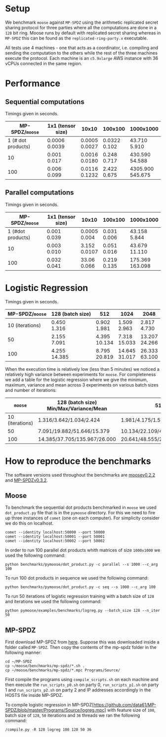 # Setup

We benchmark `moose` against `MP-SPDZ` using the arithmetic replicated secret
sharing protocol for three parties where all the computations are done in a
`128` bit ring.  Moose runs by default with replicated secret sharing whereas in
`MP-SPDZ` this can be found as the `replicated-ring-party.x` executable.

All tests use 4 machines - one that acts as a coordinator, i.e. compiling and
sending the computation to the others while the rest of the three machines
execute the protocol. Each machine is an `c5.9xlarge` AWS instance with 36 vCPUs
connected in the same region.

# Performance

## Sequential computations

Timings given in seconds.

| MP-SPDZ/`moose` | 1x1 (tensor size)      | 10x10    | 100x100  | 1000x1000 |
| ------- | -------- | -------- | -------- | --------- |
| 1 (# dot products)       | 0.0006<br/>0.0039  | 0.0005<br/>0.0027     | 0.0322<br/>0.102    | 43.710<br/>5.910     |
| 10      | 0.001<br/>0.017    | 0.0016<br/>0.0180     | 0.248<br/>0.717   | 430.590<br/>54.588   |
| 100     | 0.006<br/>0.099    | 0.0116<br/>0.1232     | 2.422<br/>0.675  | 4305.900<br/>545.675|



## Parallel computations

Timings given in seconds.

| MP-SPDZ/`moose` | 1x1 (tensor size)    | 10x10    | 100x100  | 1000x1000 |
| ------- | -------- | -------- | -------- | --------- |
| 1 (#dot products)       | 0.001<br/>0.039    | 0.0005<br/>0.004    | 0.031<br/>0.006  | 43.158<br/>5.844      |
| 10      | 0.003<br/>0.010    | 3.152<br/>0.0107    | 0.051<br/>0.016  | 43.679<br/>11.110     |
| 100     | 0.032<br/>0.041    | 33.06<br/>0.066     | 0.219<br/>0.135  | 175.369<br>163.098    |



Logistic Regression
=====

Timings given in seconds.

| MP-SPDZ/`moose` | 128 (batch size)    | 512    | 1024  | 2048 |
| ------- | -------- | -------- | -------- | --------- |
| 10 (iterations) | 0.450<br/>1.316    | 0.902<br/>1.981    | 1.509<br/>2.963  | 2.817<br/>4.730   |
| 50              | 2.155<br/>7.091    | 4.395<br/>10.134   | 7.318<br/>15.033  | 13.207<br/>24.266    |
| 100             | 4.255<br/>14.385   | 8.795<br/>20.819   | 14.645<br/>31.017  | 26.333<br/>63.100    |

When the execution time is relatively low (less than 5 minutes) we noticed a
relatively high variance between experiments for `moose`. For completeness we
add a table for the logistic regression where we give the minimum, maximum,
variance and mean across 3 experiments on various batch sizes and number of
iterations:


| `moose` | 128 (batch size) Min/Max/Variance/Mean | 512    | 1024  | 2048 |
| ------- | -------- | -------- | -------- | --------- |
| 10 (iterations) |  1.316/3.642/1.034/2.424   | 1.981/4.175/1.567/3.426    | 2.963/4.087/0.412/3.346 | 4.730/7.393/2.333/5.629   |
| 50              | 7.091/19.882/51.646/15.379      | 10.134/22.109/46.996/14.194     | 15.033/28.497/59.992/19.554  | 24.266/30.518/12.867/26.376 |
| 100             | 14.385/37.705/135.967/26.000    | 20.641/48.555/259.720/29.946    | 31.105/58.850/253.585/49.492 | 63.100/75.775/47.454/67.879 |



# How to reproduce the benchmarks

The software versions used throughout the benchmarks
are [moosev0.2.2](https://github.com/tf-encrypted/moose/releases/tag/v0.2.2)
and [MP-SPDZv0.3.2](https://github.com/data61/MP-SPDZ/releases/tag/v0.3.2).

## Moose

To benchmark the sequential dot products benchmarked in `moose` we used
`dot_product.py` file that is in the `pymoose` directory. For this we need to
fire up three instances of `comet` (one on each computer). For simplicity consider we do this on localhost.

```
comet --identity localhost:50000 --port 50000
comet --identity localhost:50001 --port 50001
comet --identity localhost:50002 --port 50002
```

In order to run
100 parallel dot products whith matrices of size `1000x1000` we used the following command:

```
python benchmarks/pymoose/dot_product.py -c parallel --s 1000 --c_arg 100
````

To run 100 dot products in sequence we used the following command:
```
python benchmarks/pymoose/dot_product.py -c seq --s 1000 --c_arg 100
```

To run 50 iterations of logistic regression training with a batch size of `128`
and iterations we used the following command:

```
python pymoose/examples/benchmarks/logreg.py --batch_size 128 --n_iter 50
```

## MP-SPDZ

First download MP-SPDZ from [here](https://github.com/data61/MP-SPDZ/releases/tag/v0.3.2). Suppose this was downloaded inside a folder called `MP-SPDZ`.
Then copy the contents of the mp-spdz folder in the following manner:
```
cd ~/MP-SPDZ
cp ~/moose/benchmarks/mp-spdz/*.sh .
cp ~/moose/benchmarks/mp-spdz/*.mpc Programs/Source/
```
First compile the programs using `compile_scripts.sh` on each machine
and then execute the `run_scripts_p0.sh` on party 0, `run_scripts_p1.sh` on party
1 and `run_scripts_p2.sh` on party 2 and IP addresses accordingly in the HOSTS file inside MP-SPDZ.

To compile logistic regression in MP-SPDZ[https://github.com/data61/MP-SPDZ/blob/master/Programs/Source/logreg.mpc] with feature size of `100`, batch size
of `128`, `50` iterations and `36` threads we ran the following command:

```
/compile.py -R 128 logreg 100 128 50 36
```